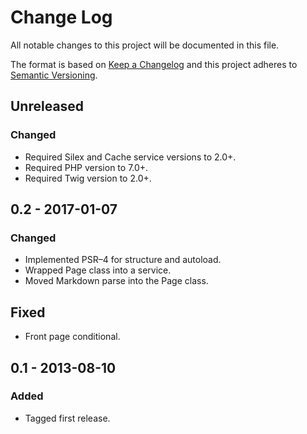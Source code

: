 # Change Log
All notable changes to this project will be documented in this file.

The format is based on [Keep a Changelog](http://keepachangelog.com/) 
and this project adheres to [Semantic Versioning](http://semver.org/).

## Unreleased

### Changed
 - Required Silex and Cache service versions to 2.0+. 
 - Required PHP version to 7.0+.
 - Required Twig version to 2.0+.

## 0.2 - 2017-01-07

### Changed
 - Implemented PSR–4 for structure and autoload.
 - Wrapped Page class into a service.
 - Moved Markdown parse into the Page class.

## Fixed
 - Front page conditional.

## 0.1 - 2013-08-10

### Added
 - Tagged first release. 